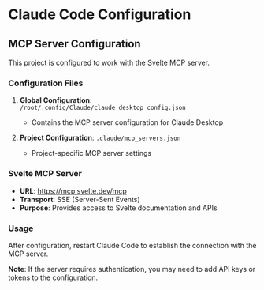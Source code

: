 # Claude Code Configuration

## MCP Server Configuration

This project is configured to work with the Svelte MCP server.

### Configuration Files

1. **Global Configuration**: `/root/.config/Claude/claude_desktop_config.json`
   - Contains the MCP server configuration for Claude Desktop

2. **Project Configuration**: `.claude/mcp_servers.json`
   - Project-specific MCP server settings

### Svelte MCP Server

- **URL**: https://mcp.svelte.dev/mcp
- **Transport**: SSE (Server-Sent Events)
- **Purpose**: Provides access to Svelte documentation and APIs

### Usage

After configuration, restart Claude Code to establish the connection with the MCP server.

**Note**: If the server requires authentication, you may need to add API keys or tokens to the configuration.
